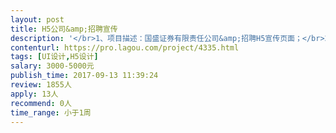 ```yaml
---                
layout: post       
title: H5公司&amp;招聘宣传           
description: '</br>1、项目描述：国盛证券有限责任公司&amp;招聘H5宣传页面；</br>2、主要功能：有图片、有声音，有文案，整体要求磅礴有气势，有创意；</br>3、时间紧，一周内完成。</br>'     
contenturl: https://pro.lagou.com/project/4335.html      
tags: [UI设计,H5设计]            
salary: 3000-5000元          
publish_time: 2017-09-13 11:39:24         
review: 1855人                   
apply: 13人                   
recommend: 0人                   
time_range: 小于1周              
---                 
```

